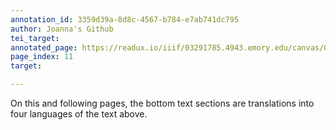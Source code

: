 ```yaml
---
annotation_id: 3359d39a-8d8c-4567-b784-e7ab741dc795
author: Joanna's Github
tei_target: 
annotated_page: https://readux.io/iiif/03291785.4943.emory.edu/canvas/03291785.4943.emory.edu$12
page_index: 11
target: 

---
```

<p>On this and following pages, the bottom text sections are translations into four languages of the text above.</p>